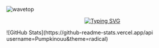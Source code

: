 ![wavetop](https://user-images.githubusercontent.com/82146140/177695541-fbee7a11-8763-49a8-a520-416cc9a5b97c.svg)
<p align="center">
<a href="https://git.io/typing-svg"><img src="https://readme-typing-svg.herokuapp.com?font=Arials&weight=700&size=130&duration=3400&pause=1000&color=712CF7&width=710&height=192&lines=Pumpkinouu" alt="Typing SVG" /></a>
</p>
![GitHub Stats](https://github-readme-stats.vercel.app/api username=Pumpkinouu&theme=radical)
